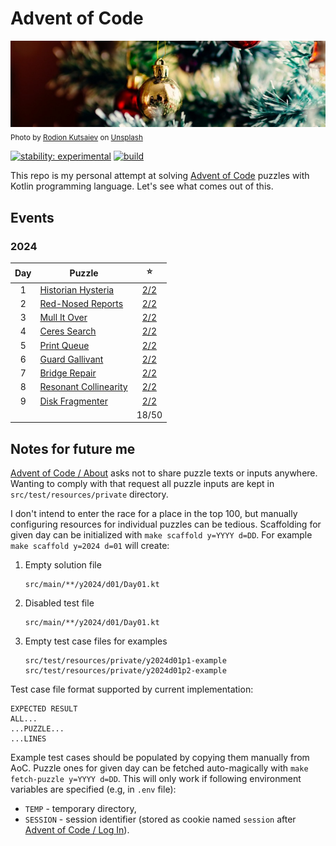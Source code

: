 # Advent of Code

[![aoc.jpg](banner.jpg)](https://unsplash.com/photos/ySNkCkdKyTY)  
<sub>Photo by [Rodion Kutsaiev](https://unsplash.com/@frostroomhead) on [Unsplash](https://unsplash.com/)</sub>

[![stability: experimental](https://masterminds.github.io/stability/experimental.svg)](https://masterminds.github.io/stability/experimental.html)
[![build](https://github.com/tinylinden/advent-of-code/actions/workflows/gradle.yml/badge.svg)](https://github.com/tinylinden/advent-of-code/actions/workflows/gradle.yml)

This repo is my personal attempt at solving [Advent of Code](https://adventofcode.com/)
puzzles with Kotlin programming language. Let's see what comes out of this.

## Events

### 2024

| Day | Puzzle                                                       |                            :star:                             |
|:---:|--------------------------------------------------------------|:-------------------------------------------------------------:|
|  1  | [Historian Hysteria](https://adventofcode.com/2024/day/1)    | [2/2](./src/main/kotlin/eu/tinylinden/aoc/y2024/d01/Day01.kt) |
|  2  | [Red-Nosed Reports](https://adventofcode.com/2024/day/2)     | [2/2](./src/main/kotlin/eu/tinylinden/aoc/y2024/d02/Day02.kt) |
|  3  | [Mull It Over](https://adventofcode.com/2024/day/3)          | [2/2](./src/main/kotlin/eu/tinylinden/aoc/y2024/d03/Day03.kt) |
|  4  | [Ceres Search](https://adventofcode.com/2024/day/4)          | [2/2](./src/main/kotlin/eu/tinylinden/aoc/y2024/d04/Day04.kt) |
|  5  | [Print Queue](https://adventofcode.com/2024/day/5)           | [2/2](./src/main/kotlin/eu/tinylinden/aoc/y2024/d05/Day05.kt) |
|  6  | [Guard Gallivant](https://adventofcode.com/2024/day/6)       | [2/2](./src/main/kotlin/eu/tinylinden/aoc/y2024/d06/Day06.kt) |
|  7  | [Bridge Repair](https://adventofcode.com/2024/day/7)         | [2/2](./src/main/kotlin/eu/tinylinden/aoc/y2024/d07/Day07.kt) |
|  8  | [Resonant Collinearity](https://adventofcode.com/2024/day/8) | [2/2](./src/main/kotlin/eu/tinylinden/aoc/y2024/d08/Day08.kt) |
|  9  | [Disk Fragmenter](https://adventofcode.com/2024/day/9)       | [2/2](./src/main/kotlin/eu/tinylinden/aoc/y2024/d09/Day09.kt) |
|     |                                                              |                             18/50                             |

## Notes for future me

[Advent of Code / About](https://adventofcode.com/about) asks not to share
puzzle texts or inputs anywhere. Wanting to comply with that request
all puzzle inputs are kept in `src/test/resources/private` directory.

I don't intend to enter the race for a place in the top 100, but manually
configuring resources for individual puzzles can be tedious. Scaffolding
for given day can be initialized with `make scaffold y=YYYY d=DD`.
For example `make scaffold y=2024 d=01` will create:

1. Empty solution file
   ```
   src/main/**/y2024/d01/Day01.kt
   ```
2. Disabled test file
   ```
   src/main/**/y2024/d01/Day01.kt
   ```
3. Empty test case files for examples
   ```
   src/test/resources/private/y2024d01p1-example
   src/test/resources/private/y2024d01p2-example
   ```

Test case file format supported by current implementation:

```
EXPECTED RESULT
ALL...
...PUZZLE...
...LINES
```

Example test cases should be populated by copying them manually from
AoC. Puzzle ones for given day can be fetched auto-magically with
`make fetch-puzzle y=YYYY d=DD`. This will only work if following
environment variables are specified (e.g, in `.env` file):

- `TEMP` - temporary directory,
- `SESSION` - session identifier (stored as cookie named `session` after
  [Advent of Code / Log In](https://adventofcode.com/auth/login)).
